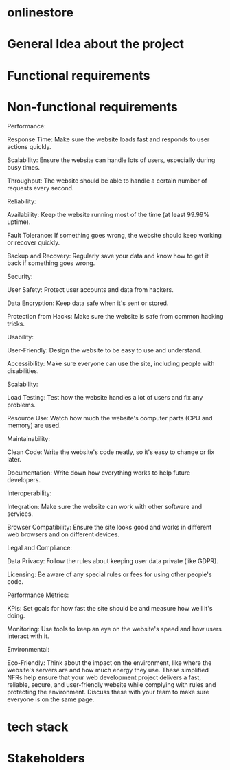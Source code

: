 # onlinestore

# General Idea about the project





# Functional requirements




# Non-functional requirements
Performance:

Response Time: Make sure the website loads fast and responds to user actions quickly.

Scalability: Ensure the website can handle lots of users, especially during busy times.

Throughput: The website should be able to handle a certain number of requests every second.

Reliability:

Availability: Keep the website running most of the time (at least 99.99% uptime).

Fault Tolerance: If something goes wrong, the website should keep working or recover quickly.

Backup and Recovery: Regularly save your data and know how to get it back if something goes wrong.

Security:

User Safety: Protect user accounts and data from hackers.

Data Encryption: Keep data safe when it's sent or stored.

Protection from Hacks: Make sure the website is safe from common hacking tricks.

Usability:

User-Friendly: Design the website to be easy to use and understand.

Accessibility: Make sure everyone can use the site, including people with disabilities.


Scalability:

Load Testing: Test how the website handles a lot of users and fix any problems.

Resource Use: Watch how much the website's computer parts (CPU and memory) are used.

Maintainability:

Clean Code: Write the website's code neatly, so it's easy to change or fix later.

Documentation: Write down how everything works to help future developers.

Interoperability:

Integration: Make sure the website can work with other software and services.

Browser Compatibility: Ensure the site looks good and works in different web browsers and on different devices.

Legal and Compliance:

Data Privacy: Follow the rules about keeping user data private (like GDPR).

Licensing: Be aware of any special rules or fees for using other people's code.

Performance Metrics:

KPIs: Set goals for how fast the site should be and measure how well it's doing.

Monitoring: Use tools to keep an eye on the website's speed and how users interact with it.

Environmental:

Eco-Friendly: Think about the impact on the environment, like where the website's servers are and how much energy they use.
These simplified NFRs help ensure that your web development project delivers a fast, reliable, secure, and user-friendly website while complying with rules and protecting the environment. Discuss these with your team to make sure everyone is on the same page.



# tech stack


# Stakeholders
